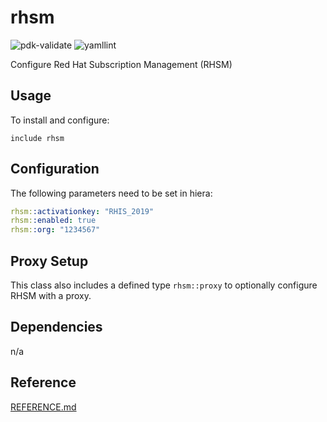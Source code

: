 # rhsm

![pdk-validate](https://github.com/ncsa/puppet-rhsm/workflows/pdk-validate/badge.svg)
![yamllint](https://github.com/ncsa/puppet-rhsm/workflows/yamllint/badge.svg)

Configure Red Hat Subscription Management (RHSM)

## Usage

To install and configure:

```puppet
include rhsm
```

## Configuration

The following parameters need to be set in hiera:
```yaml
rhsm::activationkey: "RHIS_2019"
rhsm::enabled: true
rhsm::org: "1234567"
```

## Proxy Setup

This class also includes a defined type `rhsm::proxy` to optionally configure RHSM with a proxy.

## Dependencies

n/a

## Reference

[REFERENCE.md](REFERENCE.md)


